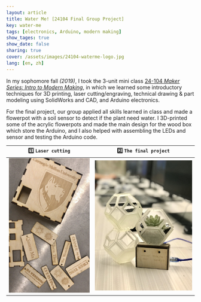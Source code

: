 ```yaml
---
layout: article
title: Water Me! [24104 Final Group Project]
key: water-me
tags: [electronics, Arduino, modern making]
show_tages: true
show_date: false
sharing: true
cover: /assets/images/24104-waterme-logo.jpg
lang: [en, zh]
---
```


In my sophomore fall *(2019)*, I took the 3-unit mini class [24-104 *Maker Series: Intro to Modern Making*][24104], in which we learned some introductory techniques for 3D printing, laser cutting/engraving, technical drawing & part modeling using SolidWorks and CAD, and Arduino electronics. 

<!--more-->

For the final project, our group applied all skills learned in class and made a flowerpot with a soil sensor to detect if the plant need water. I 3D-printed some of the acrylic flowerpots and made the main design for the wood box which store the Arduino, and I also helped with assembling the LEDs and sensor and testing the Arduino code. 

| :one: `Laser cutting` | :two: `The final project` |
| -- | -- | 
|![](/assets/images/24104-laser-cut.jpg)|![](/assets/images/24104-waterme.jpg)|

[24104]: https://www.meche.engineering.cmu.edu/education/courses/24-104.html
